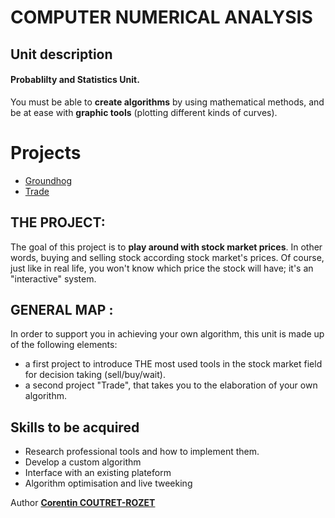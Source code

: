 # COMPUTER NUMERICAL ANALYSIS

## Unit description
#### Probablilty and Statistics Unit.

You must be able to **create algorithms** by using mathematical methods, and be at ease with **graphic tools** (plotting different kinds of curves).    


# Projects
* [Groundhog](https://github.com/sheiiva/CNA_groundhog)
* [Trade](https://github.com/sheiiva/CNA_trade)


## THE PROJECT:
The goal of this project is to **play around with stock market prices**.
In other words, buying and selling stock according stock market's prices.
Of course, just like in real life, you won't know which price the stock will have; it's an "interactive" system. 

## GENERAL MAP :
In order to support you in achieving your own algorithm, this unit is made up of the following elements:
* a first project to introduce THE most used tools in the stock market field for decision taking (sell/buy/wait).
* a second project "Trade", that takes you to the elaboration of your own algorithm.


## Skills to be acquired
* Research professional tools and how to implement them.
* Develop a custom algorithm
* Interface with an existing plateform
* Algorithm optimisation and live tweeking


Author [**Corentin COUTRET-ROZET**](https://github.com/sheiiva)
